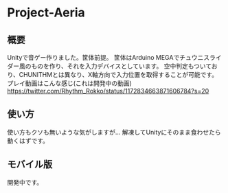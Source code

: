 # Project-Aeria
## 概要
  Unityで音ゲー作りました。筐体前提。
  筐体はArduino MEGAでチュウニスライダー風のものを作り、それを入力デバイスとしています。
  空中判定もついており、CHUNITHMとは異なり、X軸方向で入力位置を取得することが可能です。
  プレイ動画はこんな感じ(これは開発中の動画)
  https://twitter.com/Rhythm_Rokko/status/1172834663871606784?s=20
## 使い方
  使い方もクソも無いような気がしますが…
  解凍してUnityにそのまま食わせたら動くはずです。
## モバイル版
  開発中です。
